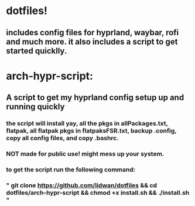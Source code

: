 # dotfiles!
## includes config files for hyprland, waybar, rofi and much more. it also includes a script to get started quicklly.
# arch-hypr-script:
## A script to get my hyprland config setup up and running quickly 
### the script  will install yay, all the pkgs in allPackages.txt, flatpak, all flatpak pkgs in flatpaksFSR.txt, backup .config, copy all config files, and copy .bashrc.
### NOT made for public use! might mess up your system.
### to get the script run the following command:
### " git clone https://github.com/lidwan/dotfiles && cd dotfiles/arch-hypr-script && chmod +x install.sh && ./install.sh "

